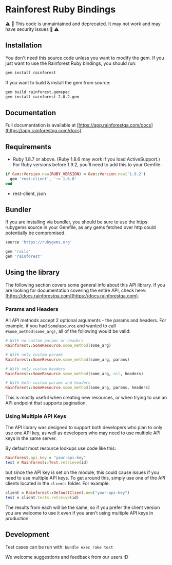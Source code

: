 # Rainforest Ruby Bindings

:warning: :no_entry_sign: This code is unmaintained and deprecated. It may not work and may have security issues :no_entry_sign: :warning:

## Installation

You don't need this source code unless you want to modify the gem. If
you just want to use the Rainforest Ruby bindings, you should run:

```bash
gem install rainforest
```

If you want to build & install the gem from source:

```bash
gem build rainforest.gemspec
gem install rainforest-2.0.2.gem
```

## Documentation

Full documentation is available at [https://app.rainforestqa.com/docs](https://app.rainforestqa.com/docs).


## Requirements

* Ruby 1.8.7 or above. (Ruby 1.8.6 may work if you load
  ActiveSupport.) For Ruby versions before 1.9.2, you'll need to add this to your Gemfile:

```ruby
if Gem::Version.new(RUBY_VERSION) < Gem::Version.new('1.9.2')
  gem 'rest-client', '~> 1.6.8'
end
```

* rest-client, json


## Bundler

If you are installing via bundler, you should be sure to use the https
rubygems source in your Gemfile, as any gems fetched over http could potentially be compromised.

```ruby
source 'https://rubygems.org'

gem 'rails'
gem 'rainforest'
```

## Using the library

The following section covers some general info about this API library. If you are looking for documentation covering the entire API, check here: [https://docs.rainforestqa.com](https://docs.rainforestqa.com).

### Params and Headers

All API methods accept 2 optional arguments - the params and headers. For example, if you had `SomeResource` and wanted to call `#some_method(some_arg)`, all of the following would be valid:

```ruby
# With no custom params or headers
Rainforest::SomeResource.some_method(some_arg)

# With only custom params
Rainforest::SomeResource.some_method(some_arg, params)

# With only custom headers
Rainforest::SomeResource.some_method(some_arg, nil, headers)

# With both custom params and headers
Rainforest::SomeResource.some_method(some_arg, params, headers)
```

This is mostly useful when creating new resources, or when trying to use an API endpoint that supports pagination.


### Using Multiple API Keys

The API library was designed to support both developers who plan to only use one API key, as well as developers who may need to use multiple API keys in the same server.

By default most resource lookups use code like this:

```ruby
Rainforest.api_key = "your-api-key"
test = Rainforest::Test.retrieve(id)
```

but since the API key is set on the module, this could cause issues if you need to use multiple API keys. To get around this, simply use one of the API clients located in the `clients` folder. For example:

```ruby
client = Rainforest::DefaultClient.new("your-api-key")
test = client.tests.retreive(id)
```

The results from each will be the same, so if you prefer the client version you are welcome to use it even if you aren't using multiple API keys in production.


## Development

Test cases can be run with: `bundle exec rake test`

We welcome suggestions and feedback from our users :D
